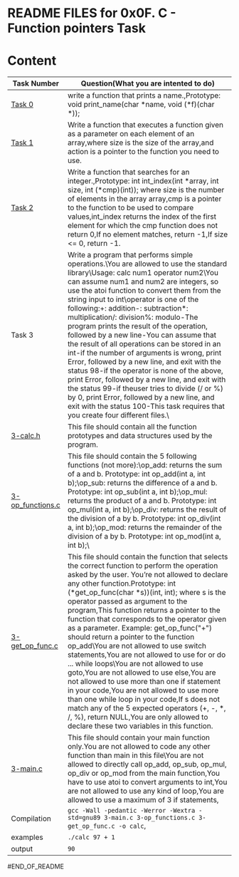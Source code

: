 # README FILES for 0x0F. C - Function pointers Task
# Content
Task Number | Question(What you are intented to do)
--------- | -----
[Task 0](https://github.com/SirRoll93/alx-low_level_programming/blob/master/0x0F-function_pointers/0-print_name.c) | write a function that prints a name.,Prototype: void print_name(char *name, void (*f)(char *));
[Task 1](https://github.com/SirRoll93/alx-low_level_programming/blob/master/0x0F-function_pointers/1-array_iterator.c) | Write a function that executes a function given as a parameter on each element of an array,where size is the size of the array,and action is a pointer to the function you need to use.
[Task 2](https://github.com/SirRoll93/alx-low_level_programming/blob/master/0x0F-function_pointers/2-int_index.c) | Write a function that searches for an integer.,Prototype: int int_index(int *array, int size, int (*cmp)(int)); where size is the number of elements in the array array,cmp is a pointer to the function to be used to compare values,int_index returns the index of the first element for which the cmp function does not return 0,If no element matches, return -1,If size <= 0, return -1.
Task 3 | Write a program that performs simple operations.\You are allowed to use the standard library\Usage: calc num1 operator num2\You can assume num1 and num2 are integers, so use the atoi function to convert them from the string input to int\operator is one of the following:\+: addition\-: subtraction\*: multiplication\/: division\%: modulo\-The program prints the result of the operation, followed by a new line\-You can assume that the result of all operations can be stored in an int\-if the number of arguments is wrong, print Error, followed by a new line, and exit with the status 98\-if the operator is none of the above, print Error, followed by a new line, and exit with the status 99\-if theuser tries to divide (/ or %) by 0, print Error, followed by a new line, and exit with the status 100\-This task requires that you create four different files.\
[3-calc.h](https://github.com/SirRoll93/alx-low_level_programming/blob/master/0x0F-function_pointers/3-calc.h) | This file should contain all the function prototypes and data structures used by the program.
[3-op_functions.c](https://github.com/SirRoll93/alx-low_level_programming/blob/master/0x0F-function_pointers/3-op_functions.c) | This file should contain the 5 following functions (not more):\op_add: returns the sum of a and b. Prototype: int op_add(int a, int b);\op_sub: returns the difference of a and b. Prototype: int op_sub(int a, int b);\op_mul: returns the product of a and b. Prototype: int op_mul(int a, int b);\op_div: returns the result of the division of a by b. Prototype: int op_div(int a, int b);\op_mod: returns the remainder of the division of a by b. Prototype: int op_mod(int a, int b);\
[3-get_op_func.c](https://github.com/SirRoll93/alx-low_level_programming/blob/master/0x0F-function_pointers/3-get_op_func.c) | This file should contain the function that selects the correct function to perform the operation asked by the user. You’re not allowed to declare any other function.Prototype: int (*get_op_func(char *s))(int, int); where s is the operator passed as argument to the program,This function returns a pointer to the function that corresponds to the operator given as a parameter. Example: get_op_func("+") should return a pointer to the function op_add\You are not allowed to use switch statements,You are not allowed to use for or do ... while loops\You are not allowed to use goto,You are not allowed to use else,You are not allowed to use more than one if statement in your code,You are not allowed to use more than one while loop in your code,If s does not match any of the 5 expected operators (+, -, *, /, %), return NULL,You are only allowed to declare these two variables in this function.
[3-main.c](https://github.com/SirRoll93/alx-low_level_programming/blob/master/0x0F-function_pointers/3-main.c) | This file should contain your main function only.You are not allowed to code any other function than main in this file\You are not allowed to directly call op_add, op_sub, op_mul, op_div or op_mod from the main function,You have to use atoi to convert arguments to int,You are not allowed to use any kind of loop,You are allowed to use a maximum of 3 if statements,
Compilation | `gcc -Wall -pedantic -Werror -Wextra -std=gnu89 3-main.c 3-op_functions.c 3-get_op_func.c -o calc`,
examples | `./calc 97 + 1` 
output | `90`

#END_OF_README
